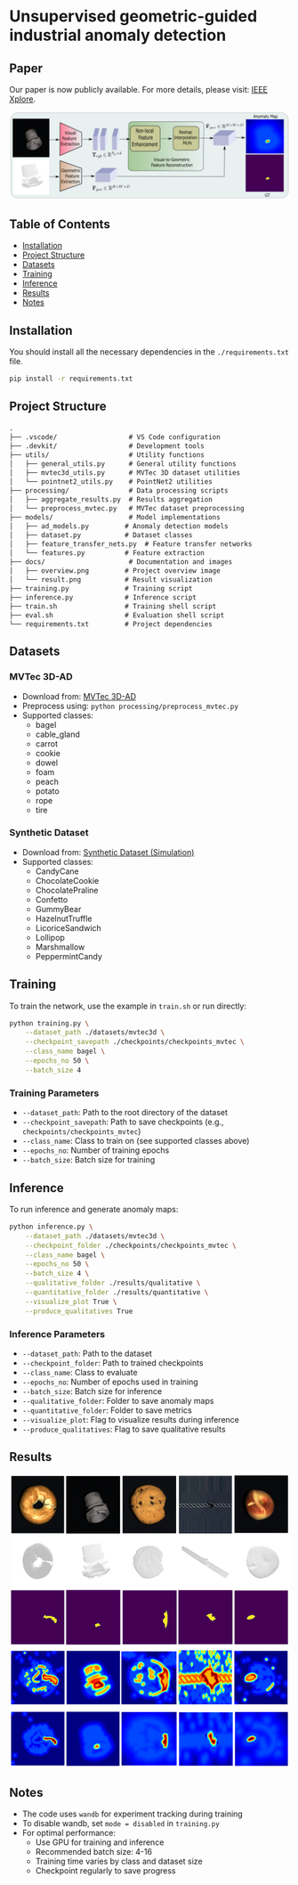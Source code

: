 # Unsupervised geometric-guided industrial anomaly detection

## Paper
Our paper is now publicly available. For more details, please visit: [IEEE Xplore](https://ieeexplore.ieee.org/document/10820339).

![Overview](docs/overview.png)

## Table of Contents
- [Installation](#installation)
- [Project Structure](#project-structure)
- [Datasets](#datasets)
- [Training](#training)
- [Inference](#inference)
- [Results](#results)
- [Notes](#notes)

## Installation
You should install all the necessary dependencies in the `./requirements.txt` file.

```bash
pip install -r requirements.txt
```

## Project Structure
```
.
├── .vscode/                  # VS Code configuration
├── .devkit/                  # Development tools
├── utils/                    # Utility functions
│   ├── general_utils.py      # General utility functions
│   ├── mvtec3d_utils.py      # MVTec 3D dataset utilities
│   └── pointnet2_utils.py    # PointNet2 utilities
├── processing/               # Data processing scripts
│   ├── aggregate_results.py  # Results aggregation
│   └── preprocess_mvtec.py   # MVTec dataset preprocessing
├── models/                   # Model implementations
│   ├── ad_models.py         # Anomaly detection models
│   ├── dataset.py           # Dataset classes
│   ├── feature_transfer_nets.py  # Feature transfer networks
│   └── features.py          # Feature extraction
├── docs/                     # Documentation and images
│   ├── overview.png         # Project overview image
│   └── result.png           # Result visualization
├── training.py              # Training script
├── inference.py             # Inference script
├── train.sh                 # Training shell script
├── eval.sh                  # Evaluation shell script
└── requirements.txt         # Project dependencies
```

## Datasets
### MVTec 3D-AD
- Download from: [MVTec 3D-AD](https://www.mvtec.com/company/research/datasets/mvtec-3d-ad)
- Preprocess using: `python processing/preprocess_mvtec.py`
- Supported classes:
  - bagel
  - cable_gland
  - carrot
  - cookie
  - dowel
  - foam
  - peach
  - potato
  - rope
  - tire

### Synthetic Dataset
- Download from: [Synthetic Dataset (Simulation)](https://github.com/synthetic-dataset/simulation)
- Supported classes:
  - CandyCane
  - ChocolateCookie
  - ChocolatePraline
  - Confetto
  - GummyBear
  - HazelnutTruffle
  - LicoriceSandwich
  - Lollipop
  - Marshmallow
  - PeppermintCandy

## Training
To train the network, use the example in `train.sh` or run directly:

```bash
python training.py \
    --dataset_path ./datasets/mvtec3d \
    --checkpoint_savepath ./checkpoints/checkpoints_mvtec \
    --class_name bagel \
    --epochs_no 50 \
    --batch_size 4
```

### Training Parameters
- `--dataset_path`: Path to the root directory of the dataset
- `--checkpoint_savepath`: Path to save checkpoints (e.g., `checkpoints/checkpoints_mvtec`)
- `--class_name`: Class to train on (see supported classes above)
- `--epochs_no`: Number of training epochs
- `--batch_size`: Batch size for training

## Inference
To run inference and generate anomaly maps:

```bash
python inference.py \
    --dataset_path ./datasets/mvtec3d \
    --checkpoint_folder ./checkpoints/checkpoints_mvtec \
    --class_name bagel \
    --epochs_no 50 \
    --batch_size 4 \
    --qualitative_folder ./results/qualitative \
    --quantitative_folder ./results/quantitative \
    --visualize_plot True \
    --produce_qualitatives True
```

### Inference Parameters
- `--dataset_path`: Path to the dataset
- `--checkpoint_folder`: Path to trained checkpoints
- `--class_name`: Class to evaluate
- `--epochs_no`: Number of epochs used in training
- `--batch_size`: Batch size for inference
- `--qualitative_folder`: Folder to save anomaly maps
- `--quantitative_folder`: Folder to save metrics
- `--visualize_plot`: Flag to visualize results during inference
- `--produce_qualitatives`: Flag to save qualitative results

## Results
![Result](docs/result.png)

## Notes
- The code uses `wandb` for experiment tracking during training
- To disable wandb, set `mode = disabled` in `training.py`
- For optimal performance:
  - Use GPU for training and inference
  - Recommended batch size: 4-16
  - Training time varies by class and dataset size
  - Checkpoint regularly to save progress
```
